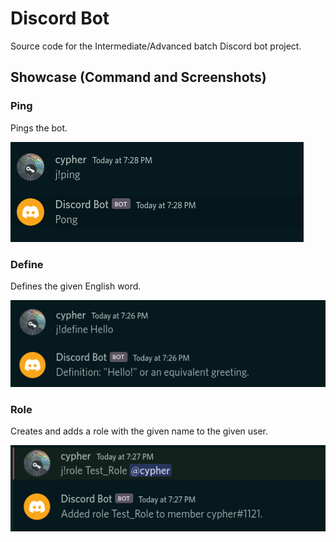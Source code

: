 # Discord Bot

Source code for the Intermediate/Advanced batch Discord bot project.

## Showcase (Command and Screenshots)

### Ping

Pings the bot.

![Ping Command](assets/images/ping.png)

### Define

Defines the given English word.

![Define Command](assets/images/define.png)

### Role

Creates and adds a role with the given name to the given user.

![Role Command](assets/images/role.png)
